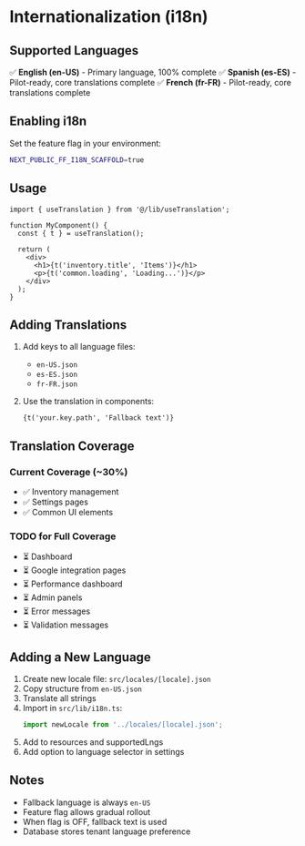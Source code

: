 # Internationalization (i18n)

## Supported Languages

✅ **English (en-US)** - Primary language, 100% complete
✅ **Spanish (es-ES)** - Pilot-ready, core translations complete
✅ **French (fr-FR)** - Pilot-ready, core translations complete

## Enabling i18n

Set the feature flag in your environment:

```bash
NEXT_PUBLIC_FF_I18N_SCAFFOLD=true
```

## Usage

```tsx
import { useTranslation } from '@/lib/useTranslation';

function MyComponent() {
  const { t } = useTranslation();
  
  return (
    <div>
      <h1>{t('inventory.title', 'Items')}</h1>
      <p>{t('common.loading', 'Loading...')}</p>
    </div>
  );
}
```

## Adding Translations

1. Add keys to all language files:
   - `en-US.json`
   - `es-ES.json`
   - `fr-FR.json`

2. Use the translation in components:
   ```tsx
   {t('your.key.path', 'Fallback text')}
   ```

## Translation Coverage

### Current Coverage (~30%)
- ✅ Inventory management
- ✅ Settings pages
- ✅ Common UI elements

### TODO for Full Coverage
- ⏳ Dashboard
- ⏳ Google integration pages
- ⏳ Performance dashboard
- ⏳ Admin panels
- ⏳ Error messages
- ⏳ Validation messages

## Adding a New Language

1. Create new locale file: `src/locales/[locale].json`
2. Copy structure from `en-US.json`
3. Translate all strings
4. Import in `src/lib/i18n.ts`:
   ```ts
   import newLocale from '../locales/[locale].json';
   ```
5. Add to resources and supportedLngs
6. Add option to language selector in settings

## Notes

- Fallback language is always `en-US`
- Feature flag allows gradual rollout
- When flag is OFF, fallback text is used
- Database stores tenant language preference

